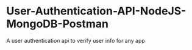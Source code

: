 # User-Authentication-API-NodeJS-MongoDB-Postman
 A user authentication api to verify user info for any app
